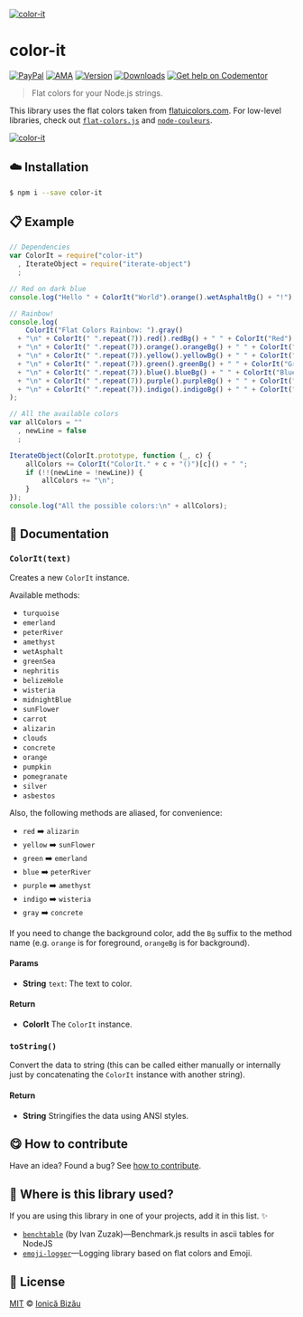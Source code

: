 
[![color-it](http://i.imgur.com/Mks97iZ.png)](#)

# color-it

 [![PayPal](https://img.shields.io/badge/%24-paypal-f39c12.svg)][paypal-donations] [![AMA](https://img.shields.io/badge/ask%20me-anything-1abc9c.svg)](https://github.com/IonicaBizau/ama) [![Version](https://img.shields.io/npm/v/color-it.svg)](https://www.npmjs.com/package/color-it) [![Downloads](https://img.shields.io/npm/dt/color-it.svg)](https://www.npmjs.com/package/color-it) [![Get help on Codementor](https://cdn.codementor.io/badges/get_help_github.svg)](https://www.codementor.io/johnnyb?utm_source=github&utm_medium=button&utm_term=johnnyb&utm_campaign=github)

> Flat colors for your Node.js strings.

This library uses the flat colors taken from [flatuicolors.com](http://flatuicolors.com). For low-level libraries, check out [`flat-colors.js`](https://github.com/IonicaBizau/flat-colors.js) and [`node-couleurs`](https://github.com/IonicaBizau/node-couleurs).

[![color-it](http://i.imgur.com/MsZii96.png)](#)

## :cloud: Installation

```sh
$ npm i --save color-it
```


## :clipboard: Example



```js
// Dependencies
var ColorIt = require("color-it")
  , IterateObject = require("iterate-object")
  ;

// Red on dark blue
console.log("Hello " + ColorIt("World").orange().wetAsphaltBg() + "!");

// Rainbow!
console.log(
    ColorIt("Flat Colors Rainbow: ").gray()
  + "\n" + ColorIt(" ".repeat(7)).red().redBg() + " " + ColorIt("Red").red()
  + "\n" + ColorIt(" ".repeat(7)).orange().orangeBg() + " " + ColorIt("Orange").orange()
  + "\n" + ColorIt(" ".repeat(7)).yellow().yellowBg() + " " + ColorIt("Yellow").yellow()
  + "\n" + ColorIt(" ".repeat(7)).green().greenBg() + " " + ColorIt("Green").green()
  + "\n" + ColorIt(" ".repeat(7)).blue().blueBg() + " " + ColorIt("Blue").blue()
  + "\n" + ColorIt(" ".repeat(7)).purple().purpleBg() + " " + ColorIt("Purple").purple()
  + "\n" + ColorIt(" ".repeat(7)).indigo().indigoBg() + " " + ColorIt("Indigo").indigo()
);

// All the available colors
var allColors = ""
  , newLine = false
  ;

IterateObject(ColorIt.prototype, function (_, c) {
    allColors += ColorIt("ColorIt." + c + "()")[c]() + " ";
    if (!!(newLine = !newLine)) {
        allColors += "\n";
    }
});
console.log("All the possible colors:\n" + allColors);
```

## :memo: Documentation


### `ColorIt(text)`
Creates a new `ColorIt` instance.

Available methods:

 - `turquoise`
 - `emerland`
 - `peterRiver`
 - `amethyst`
 - `wetAsphalt`
 - `greenSea`
 - `nephritis`
 - `belizeHole`
 - `wisteria`
 - `midnightBlue`
 - `sunFlower`
 - `carrot`
 - `alizarin`
 - `clouds`
 - `concrete`
 - `orange`
 - `pumpkin`
 - `pomegranate`
 - `silver`
 - `asbestos`

Also, the following methods are aliased, for convenience:

 - `red` :arrow_right: `alizarin`
 - `yellow` :arrow_right: `sunFlower`
 - `green` :arrow_right: `emerland`
 - `blue` :arrow_right: `peterRiver`
 - `purple` :arrow_right: `amethyst`
 - `indigo` :arrow_right: `wisteria`
 - `gray` :arrow_right: `concrete`

If you need to change the background color, add the `Bg` suffix to the
method name (e.g. `orange` is for foreground, `orangeBg` is for
background).

#### Params
- **String** `text`: The text to color.

#### Return
- **ColorIt** The `ColorIt` instance.

### `toString()`
Convert the data to string (this can be called either manually or internally
just by concatenating the `ColorIt` instance with another string).

#### Return
- **String** Stringifies the data using ANSI styles.



## :yum: How to contribute
Have an idea? Found a bug? See [how to contribute][contributing].

## :dizzy: Where is this library used?
If you are using this library in one of your projects, add it in this list. :sparkles:


 - [`benchtable`](https://github.com/izuzak/benchtable) (by Ivan Zuzak)—Benchmark.js results in ascii tables for NodeJS
 - [`emoji-logger`](https://github.com/IonicaBizau/emoji-logger#readme)—Logging library based on flat colors and Emoji.

## :scroll: License

[MIT][license] © [Ionică Bizău][website]

[paypal-donations]: https://www.paypal.com/cgi-bin/webscr?cmd=_s-xclick&hosted_button_id=RVXDDLKKLQRJW
[donate-now]: http://i.imgur.com/6cMbHOC.png

[license]: http://showalicense.com/?fullname=Ionic%C4%83%20Biz%C4%83u%20%3Cbizauionica%40gmail.com%3E%20(http%3A%2F%2Fionicabizau.net)&year=2015#license-mit
[website]: http://ionicabizau.net
[contributing]: /CONTRIBUTING.md
[docs]: /DOCUMENTATION.md
